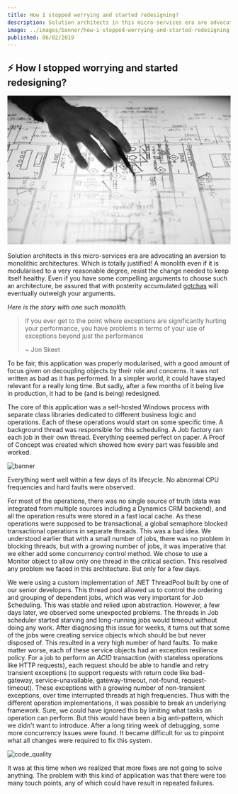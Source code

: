 ```yaml
---
title: How I stopped worrying and started redesigning?
description: Solution architects in this micro-services era are advocating an aversion to monolithic architectures. Here is the story with one such monolith.
image: ../images/banner/how-i-stopped-worrying-and-started-redesigning.jpeg
published: 06/02/2019
---
```


## ⚡ How I stopped worrying and started redesigning?

![banner](../images/banner/how-i-stopped-worrying-and-started-redesigning.jpeg)

Solution architects in this micro-services era are advocating an aversion to monolithic architectures. Which is totally justified! A monolith even if it is modularised to a very reasonable degree, resist the change needed to keep itself healthy. Even if you have some compelling arguments to choose such an architecture, be assured that with posterity accumulated [gotchas](https://www.urbandictionary.com/define.php?term=gotcha) will eventually outweigh your arguments.


*Here is the story with one such monolith.*

> If you ever get to the point where exceptions are significantly hurting your performance, you have problems in terms of your use of exceptions beyond just the performance
>
> ~ Jon Skeet

To be fair, this application was properly modularised, with a good amount of focus given on decoupling objects by their role and concerns. It was not written as bad as it has performed. In a simpler world, it could have stayed relevant for a really long time. But sadly, after a few months of it being live in production, it had to be (and is being) redesigned.

The core of this application was a self-hosted Windows process with separate class libraries dedicated to different business logic and operations. Each of these operations would start on some specific time. A background thread was responsible for this scheduling. A Job factory ran each job in their own thread. Everything seemed perfect on paper. A Proof of Concept was created which showed how every part was feasible and worked.

![banner](https://cdn-images-1.medium.com/max/1600/0*jzTfbstmjQZ8UFSn.png)

Everything went well within a few days of its lifecycle. No abnormal CPU frequencies and hard faults were observed.

For most of the operations, there was no single source of truth (data was integrated from multiple sources including a Dynamics CRM backend), and all the operation results were stored in a fast local cache. As these operations were supposed to be transactional, a global semaphore blocked transactional operations in separate threads. This was a bad idea. We understood earlier that with a small number of jobs, there was no problem in blocking threads, but with a growing number of jobs, it was imperative that we either add some concurrency control method. We chose to use a Monitor object to allow only one thread in the critical section. This resolved any problem we faced in this architecture. But only for a few days.

We were using a custom implementation of .NET ThreadPool built by one of our senior developers. This thread pool allowed us to control the ordering and grouping of dependent jobs, which was very important for Job Scheduling. This was stable and relied upon abstraction. However, a few days later, we observed some unexpected problems. The threads in Job scheduler started starving and long-running jobs would timeout without doing any work. After diagnosing this issue for weeks, it turns out that some of the jobs were creating service objects which should be but never disposed of. This resulted in a very high number of hard faults. To make matter worse, each of these service objects had an exception resilience policy. For a job to perform an _ACID_ transaction (with stateless operations like HTTP requests), each request should be able to handle and retry transient exceptions (to support requests with return code like bad-gateway, service-unavailable, gateway-timeout, not-found, request-timeout). These exceptions with a growing number of non-transient exceptions, over time interrupted threads at high frequencies. Thus with the different operation implementations, it was possible to break an underlying framework. Sure, we could have ignored this by limiting what tasks an operation can perform. But this would have been a big anti-pattern, which we didn't want to introduce. After a long tiring week of debugging, some more concurrency issues were found. It became difficult for us to pinpoint what all changes were required to fix this system.

![code_quality](https://imgs.xkcd.com/comics/code_quality_2.png)

It was at this time when we realized that more fixes are not going to solve anything. The problem with this kind of application was that there were too many touch points, any of which could have result in repeated failures.
